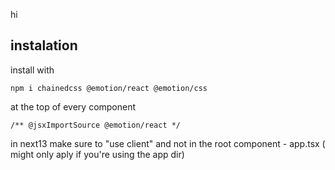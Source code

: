 hi

## instalation

install with

`npm i chainedcss @emotion/react @emotion/css`

at the top of every component

`/** @jsxImportSource @emotion/react */`

in next13 make sure to "use client" and not in the root component - app.tsx ( might only aply if you're using the app dir)

